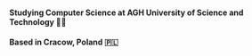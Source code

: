 #### Studying Computer Science at AGH University of Science and Technology 👩‍💻
#### Based in Cracow, Poland 🇵🇱
